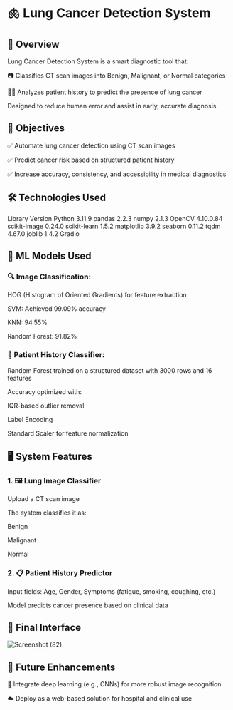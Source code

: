 # 🫁 Lung Cancer Detection System
## 📌 Overview
Lung Cancer Detection System is a smart diagnostic tool that:

📷 Classifies CT scan images into Benign, Malignant, or Normal categories

🧑‍⚕️ Analyzes patient history to predict the presence of lung cancer

Designed to reduce human error and assist in early, accurate diagnosis.

## 🎯 Objectives
✅ Automate lung cancer detection using CT scan images

✅ Predict cancer risk based on structured patient history

✅ Increase accuracy, consistency, and accessibility in medical diagnostics

## 🛠️ Technologies Used
Library         	Version
Python          	3.11.9
pandas	          2.2.3
numpy	            2.1.3
OpenCV          	4.10.0.84
scikit-image     	0.24.0
scikit-learn    	1.5.2
matplotlib	      3.9.2
seaborn	          0.11.2
tqdm	            4.67.0
joblib          	1.4.2
Gradio	        

## 🧠 ML Models Used
### 🔍 Image Classification:

HOG (Histogram of Oriented Gradients) for feature extraction

SVM: Achieved 99.09% accuracy

KNN: 94.55%

Random Forest: 91.82%

### 🧾 Patient History Classifier:

Random Forest trained on a structured dataset with 3000 rows and 16 features

Accuracy optimized with:

IQR-based outlier removal

Label Encoding

Standard Scaler for feature normalization

## 🖥️ System Features
### 1. 🖼️ Lung Image Classifier
Upload a CT scan image

The system classifies it as:

Benign

Malignant

Normal


### 2. 📋 Patient History Predictor
Input fields: Age, Gender, Symptoms (fatigue, smoking, coughing, etc.)

Model predicts cancer presence based on clinical data

## 🧪 Final Interface

![Screenshot (82)](https://github.com/user-attachments/assets/15c36951-6e91-4ba2-b4f9-b204ff71d468)



## 🔮 Future Enhancements
🔁 Integrate deep learning (e.g., CNNs) for more robust image recognition

☁️ Deploy as a web-based solution for hospital and clinical use

